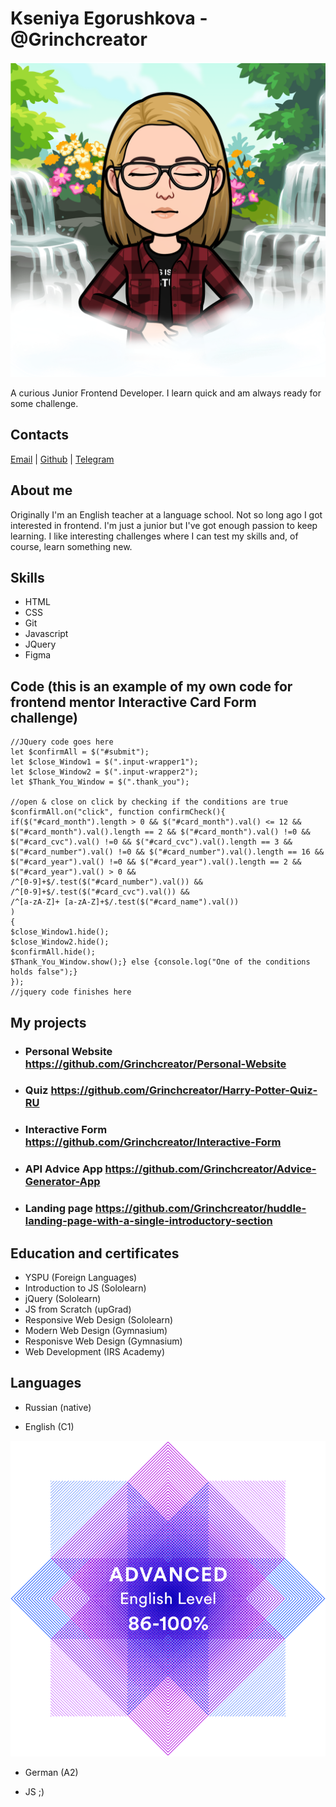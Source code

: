 # Kseniya Egorushkova - @Grinchcreator

![Me](deep_breaths.png)

A curious Junior Frontend Developer. I learn quick and am always ready for some challenge.


## Contacts

[Email](mailto:xgreenwich97@gmail.com) | [Github](https://github.com/Grinchcreator) |  [Telegram](t.me/drug.tribe)

## About me

Originally I'm an English teacher at a language school. Not so long ago I got interested in frontend. I'm just a junior but I've got enough passion to keep learning. 
I like interesting challenges where I can test my skills and, of course, learn something new. 

## Skills

* HTML
* CSS
* Git
* Javascript
* JQuery
* Figma

## Code (this is an example of my own code for frontend mentor Interactive Card Form challenge)

```
//JQuery code goes here
let $confirmAll = $("#submit");
let $close_Window1 = $(".input-wrapper1");
let $close_Window2 = $(".input-wrapper2");
let $Thank_You_Window = $(".thank_you"); 

//open & close on click by checking if the conditions are true
$confirmAll.on("click", function confirmCheck(){
if($("#card_month").length > 0 && $("#card_month").val() <= 12 && $("#card_month").val().length == 2 && $("#card_month").val() !=0 &&
$("#card_cvc").val() !=0 && $("#card_cvc").val().length == 3 &&
$("#card_number").val() !=0 && $("#card_number").val().length == 16 &&
$("#card_year").val() !=0 && $("#card_year").val().length == 2 && $("#card_year").val() > 0 &&
/^[0-9]+$/.test($("#card_number").val()) &&
/^[0-9]+$/.test($("#card_cvc").val()) &&
/^[a-zA-Z]+ [a-zA-Z]+$/.test($("#card_name").val())
)
{
$close_Window1.hide();
$close_Window2.hide();
$confirmAll.hide();
$Thank_You_Window.show();} else {console.log("One of the conditions holds false");}
});
//jquery code finishes here

```

## My projects

* ### Personal Website https://github.com/Grinchcreator/Personal-Website
* ### Quiz https://github.com/Grinchcreator/Harry-Potter-Quiz-RU
* ### Interactive Form https://github.com/Grinchcreator/Interactive-Form
* ### API Advice App https://github.com/Grinchcreator/Advice-Generator-App
* ### Landing page https://github.com/Grinchcreator/huddle-landing-page-with-a-single-introductory-section

## Education and certificates

* YSPU (Foreign Languages)
* Introduction to JS (Sololearn)
* jQuery (Sololearn)
* JS from Scratch (upGrad)
* Responsive Web Design (Sololearn)
* Modern Web Design (Gymnasium)
* Responisve Web Design (Gymnasium)
* Web Development (IRS Academy)

## Languages

* Russian (native)

* English (C1)

![certificate](unnamed.png)

* German (A2)

* JS ;)
